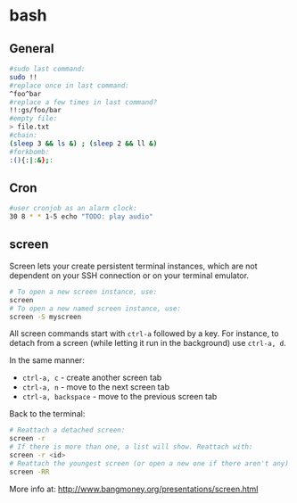 
# bash

## General

```bash
#sudo last command:
sudo !!
#replace once in last command:
^foo^bar
#replace a few times in last command?
!!:gs/foo/bar
#empty file:
> file.txt
#chain:
(sleep 3 && ls &) ; (sleep 2 && ll &)
#forkbomb:
:(){:|:&};:
```

## Cron
```bash
#user cronjob as an alarm clock:
30 8 * * 1-5 echo "TODO: play audio"
```


## screen

Screen lets your create persistent terminal instances, which are not dependent on your SSH connection or on your terminal emulator.

```bash
# To open a new screen instance, use:
screen
# To open a new named screen instance, use:
screen -S myscreen
```

All screen commands start with `ctrl-a` followed by a key. For instance, to detach from a screen (while letting it run in the background) use `ctrl-a, d`.

In the same manner:
* `ctrl-a, c` - create another screen tab
* `ctrl-a, n` - move to the next screen tab
* `ctrl-a, backspace` - move to the previous screen tab

Back to the terminal:
```bash
# Reattach a detached screen:
screen -r
# If there is more than one, a list will show. Reattach with:
screen -r <id>
# Reattach the youngest screen (or open a new one if there aren't any) with:
screen -RR
```

More info at: http://www.bangmoney.org/presentations/screen.html
